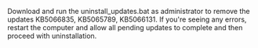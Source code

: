 Download and run the uninstall_updates.bat as administrator to remove the updates KB5066835, KB5065789, KB5066131. 
If you're seeing any errors, restart the computer and allow all pending updates to complete and then proceed with uninstallation. 
